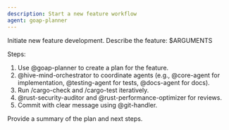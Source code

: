 ```yaml
---
description: Start a new feature workflow
agent: goap-planner
---
```

Initiate new feature development. Describe the feature: $ARGUMENTS

Steps:
1. Use @goap-planner to create a plan for the feature.
2. @hive-mind-orchestrator to coordinate agents (e.g., @core-agent for implementation, @testing-agent for tests, @docs-agent for docs).
3. Run /cargo-check and /cargo-test iteratively.
4. @rust-security-auditor and @rust-performance-optimizer for reviews.
5. Commit with clear message using @git-handler.

Provide a summary of the plan and next steps.